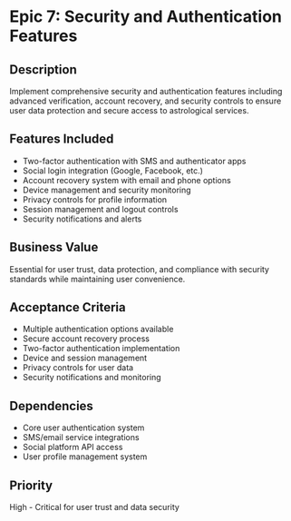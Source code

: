 # Epic 7: Security and Authentication Features

## Description
Implement comprehensive security and authentication features including advanced verification, account recovery, and security controls to ensure user data protection and secure access to astrological services.

## Features Included
- Two-factor authentication with SMS and authenticator apps
- Social login integration (Google, Facebook, etc.)
- Account recovery system with email and phone options
- Device management and security monitoring
- Privacy controls for profile information
- Session management and logout controls
- Security notifications and alerts

## Business Value
Essential for user trust, data protection, and compliance with security standards while maintaining user convenience.

## Acceptance Criteria
- Multiple authentication options available
- Secure account recovery process
- Two-factor authentication implementation
- Device and session management
- Privacy controls for user data
- Security notifications and monitoring

## Dependencies
- Core user authentication system
- SMS/email service integrations
- Social platform API access
- User profile management system

## Priority
High - Critical for user trust and data security